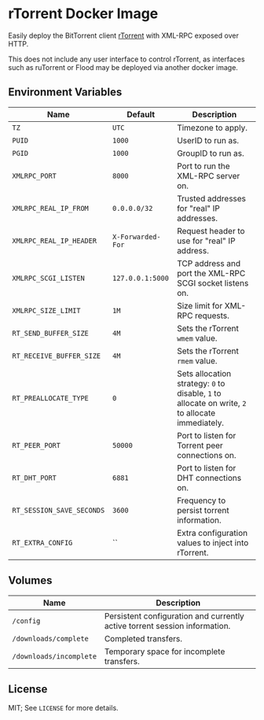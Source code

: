 # rTorrent Docker Image

Easily deploy the BitTorrent client [rTorrent][rtorrent] with
XML-RPC exposed over HTTP.

This does not include any user interface to control rTorrent, as
interfaces such as ruTorrent or Flood may be deployed via another
docker image.

## Environment Variables

| Name | Default | Description |
| ---- | ------- | ----------- |
| `TZ` | `UTC` | Timezone to apply. |
| `PUID` | `1000` | UserID to run as. |
| `PGID` | `1000` | GroupID to run as. |
| `XMLRPC_PORT` | `8000` | Port to run the XML-RPC server on. |
| `XMLRPC_REAL_IP_FROM` | `0.0.0.0/32` | Trusted addresses for "real" IP addresses. |
| `XMLRPC_REAL_IP_HEADER` | `X-Forwarded-For` | Request header to use for "real" IP address. |
| `XMLRPC_SCGI_LISTEN` | `127.0.0.1:5000` | TCP address and port the XML-RPC SCGI socket listens on. |
| `XMLRPC_SIZE_LIMIT` | `1M` | Size limit for XML-RPC requests. |
| `RT_SEND_BUFFER_SIZE` | `4M` | Sets the rTorrent `wmem` value. |
| `RT_RECEIVE_BUFFER_SIZE` | `4M` | Sets the rTorrent `rmem` value. |
| `RT_PREALLOCATE_TYPE` | `0` | Sets allocation strategy: `0` to disable, `1` to allocate on write, `2` to allocate immediately. |
| `RT_PEER_PORT` | `50000` | Port to listen for Torrent peer connections on. |
| `RT_DHT_PORT` | `6881` | Port to listen for DHT connections on. |
| `RT_SESSION_SAVE_SECONDS` | `3600` | Frequency to persist torrent information. |
| `RT_EXTRA_CONFIG` | `` | Extra configuration values to inject into rTorrent. |

## Volumes

| Name | Description |
| ---- | ----------- |
| `/config` | Persistent configuration and currently active torrent session information. |
| `/downloads/complete` | Completed transfers. |
| `/downloads/incomplete` | Temporary space for incomplete transfers. |

## License

MIT; See `LICENSE` for more details.

[rtorrent]: https://github.com/rakshasa/
